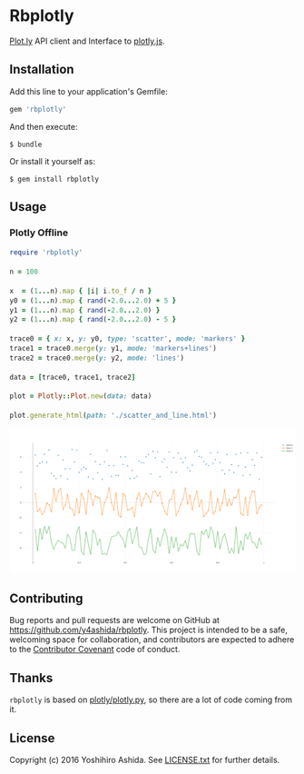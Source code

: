 # Rbplotly

[Plot.ly](https://plot.ly/) API client and Interface to [plotly.js](https://plot.ly/javascript/).

## Installation

Add this line to your application's Gemfile:

```ruby
gem 'rbplotly'
```

And then execute:

    $ bundle

Or install it yourself as:

    $ gem install rbplotly

## Usage

### Plotly Offline

```ruby
require 'rbplotly'

n = 100

x  = (1...n).map { |i| i.to_f / n }
y0 = (1...n).map { rand(-2.0...2.0) + 5 }
y1 = (1...n).map { rand(-2.0...2.0) }
y2 = (1...n).map { rand(-2.0...2.0) - 5 }

trace0 = { x: x, y: y0, type: 'scatter', mode: 'markers' }
trace1 = trace0.merge(y: y1, mode: 'markers+lines')
trace2 = trace0.merge(y: y2, mode: 'lines')

data = [trace0, trace1, trace2]

plot = Plotly::Plot.new(data: data)

plot.generate_html(path: './scatter_and_line.html')
```

![](./docs/images/scatter_and_line.png)

## Contributing

Bug reports and pull requests are welcome on GitHub at https://github.com/y4ashida/rbplotly. This project is intended to be a safe, welcoming space for collaboration, and contributors are expected to adhere to the [Contributor Covenant](http://contributor-covenant.org) code of conduct.

## Thanks

`rbplotly` is based on [plotly/plotly.py](https://github.com/plotly/plotly.py), so there are a lot of code coming from it.

## License

Copyright (c) 2016 Yoshihiro Ashida. See [LICENSE.txt](LICENSE.txt) for
further details.
